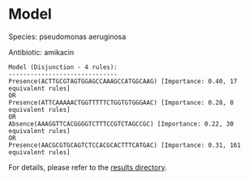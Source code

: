 
# Model

Species: pseudomonas aeruginosa

Antibiotic: amikacin

```
Model (Disjunction - 4 rules):
------------------------------
Presence(ACTTGCGTAGTGGAGCCAAAGCCATGGCAAG) [Importance: 0.40, 17 equivalent rules]
OR
Presence(ATTCAAAAACTGGTTTTTCTGGTGTGGGAAC) [Importance: 0.28, 8 equivalent rules]
OR
Absence(AAAGGTTCACGGGGTCTTTCCGTCTAGCCGC) [Importance: 0.22, 30 equivalent rules]
OR
Presence(AACGCGTGCAGTCTCCACGCACTTTCATGAC) [Importance: 0.31, 161 equivalent rules]

```

For details, please refer to the [results directory](../../../../../results/scm_b/pseudomonas+aeruginosa/amikacin/repeat_8/).

